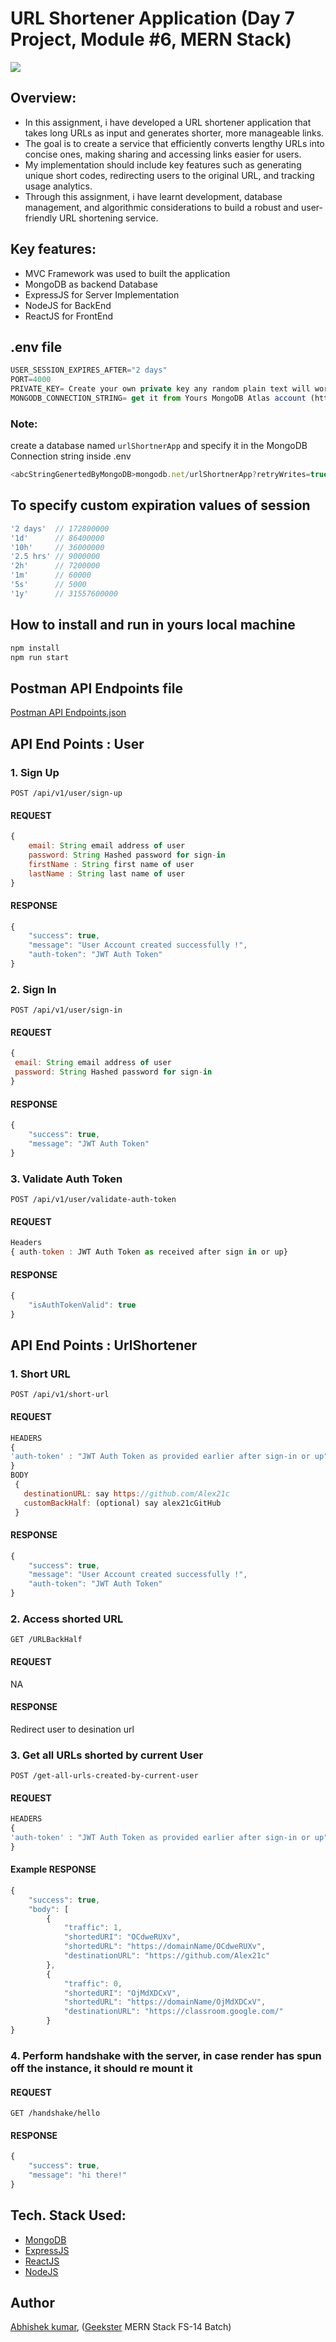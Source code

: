 # URL Shortener Application (Day 7 Project, Module #6, MERN Stack)
![](thumbnail.png)

## Overview:
+ In this assignment, i have developed a URL shortener application that takes long URLs as input and generates shorter, more manageable links.
+ The goal is to create a service that efficiently converts lengthy URLs into concise ones, making sharing and accessing links easier for users.
+ My implementation should include key features such as generating unique short codes, redirecting users to the original URL, and tracking usage analytics. 
+ Through this assignment, i have learnt development, database management, and algorithmic considerations to build a robust and user-friendly URL shortening service.

## Key features:
+ MVC Framework was used to built the application
+ MongoDB as backend Database 
+ ExpressJS for Server Implementation
+ NodeJS for BackEnd
+ ReactJS for FrontEnd

## .env file
```javascript
USER_SESSION_EXPIRES_AFTER="2 days"
PORT=4000
PRIVATE_KEY= Create your own private key any random plain text will work
MONGODB_CONNECTION_STRING= get it from Yours MongoDB Atlas account (https://cloud.mongodb.com/)
```
### Note: 
create a database named ```urlShortnerApp``` and specify it in the MongoDB Connection string inside .env 
```javascript
<abcStringGenertedByMongoDB>mongodb.net/urlShortnerApp?retryWrites=true<xyzStringGenertedByMongoDB>
```
## To specify custom expiration values of session
```javascript
'2 days'  // 172800000
'1d'      // 86400000
'10h'     // 36000000
'2.5 hrs' // 9000000
'2h'      // 7200000
'1m'      // 60000
'5s'      // 5000
'1y'      // 31557600000
```

## How to install and run in yours local machine
```bash
npm install
npm run start
```

## Postman API Endpoints file
[Postman API Endpoints.json](m6node-day-7-project-url-shortener-application.postman_collection.json)


## API End Points : User
### 1. Sign Up
```
POST /api/v1/user/sign-up
```
#### REQUEST
```javascript
{
	email: String email address of user
	password: String Hashed password for sign-in
	firstName : String first name of user
	lastName : String last name of user
}
```
#### RESPONSE
```javascript
{
    "success": true,
    "message": "User Account created successfully !",
    "auth-token": "JWT Auth Token"
}
```
### 2. Sign In
```
POST /api/v1/user/sign-in
```
#### REQUEST
```javascript
{
 email: String email address of user
 password: String Hashed password for sign-in
}
```
#### RESPONSE
```javascript
{
    "success": true,
    "message": "JWT Auth Token"
}

```
### 3. Validate Auth Token
```
POST /api/v1/user/validate-auth-token
```
#### REQUEST
```javascript
Headers
{ auth-token : JWT Auth Token as received after sign in or up}
```
#### RESPONSE
```javascript
{
    "isAuthTokenValid": true
}
```

## API End Points : UrlShortener
### 1. Short URL
```
POST /api/v1/short-url
```
#### REQUEST
```javascript
HEADERS
{
'auth-token' : "JWT Auth Token as provided earlier after sign-in or up"
}
BODY
 {
   destinationURL: say https://github.com/Alex21c
   customBackHalf: (optional) say alex21cGitHub
 }
```
#### RESPONSE
```javascript
{
    "success": true,
    "message": "User Account created successfully !",
    "auth-token": "JWT Auth Token"
}
```
### 2. Access shorted URL
```
GET /URLBackHalf
```
#### REQUEST
NA
#### RESPONSE
Redirect user to desination url


### 3. Get all URLs shorted by current User
```
POST /get-all-urls-created-by-current-user
```
#### REQUEST
```javascript
HEADERS
{
'auth-token' : "JWT Auth Token as provided earlier after sign-in or up"
}

```
#### Example RESPONSE
```javascript
{
    "success": true,
    "body": [
        {
            "traffic": 1,
            "shortedURI": "OCdweRUXv",
            "shortedURL": "https://domainName/OCdweRUXv",
            "destinationURL": "https://github.com/Alex21c"
        },
        {
            "traffic": 0,
            "shortedURI": "OjMdXDCxV",
            "shortedURL": "https://domainName/OjMdXDCxV",
            "destinationURL": "https://classroom.google.com/"
        }
}
```

### 4. Perform handshake with the server, in case render has spun off the instance, it should re mount it
#### REQUEST
```
GET /handshake/hello
```

#### RESPONSE

```javascript
{
    "success": true,
    "message": "hi there!"
}
```


## Tech. Stack Used:
+ [MongoDB](https://www.mongodb.com/) 
+ [ExpressJS](https://expressjs.com/) 
+ [ReactJS](https://react.dev/) 
+ [NodeJS](https://nodejs.org/en/) 

## Author
[Abhishek kumar](https://www.linkedin.com/in/alex21c/), ([Geekster](https://geekster.in/) MERN Stack FS-14 Batch)


